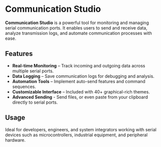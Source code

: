 # Communication Studio

**Communication Studio** is a powerful tool for monitoring and managing serial communication ports. It enables users to send and receive data, analyze transmission logs, and automate communication processes with ease.

## Features
- **Real-time Monitoring** – Track incoming and outgoing data across multiple serial ports.
- **Data Logging** – Save communication logs for debugging and analysis.
- **Automation Tools** – Implement auto-send features and command sequences.
- **Customizable Interface** – Included with 40+ graphical-rich themes.
- **Advanced Sending** - Send files, or even paste from your clipboard directly to serial ports.

## Usage
Ideal for developers, engineers, and system integrators working with serial devices such as microcontrollers, industrial equipment, and peripheral hardware.
